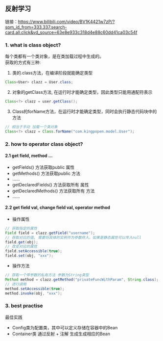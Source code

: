 ## 反射学习
链接：https://www.bilibili.com/video/BV1K4421w7zP/?spm_id_from=333.337.search-card.all.click&vd_source=63e8e933c318d4e88c60dd41ca03c54f
### 1. what is class object?
每个类都有一个类对象，是在类加载过程中生成的。\
获取的方式有三种:
1. 类的.class方法，在编译阶段就能确定类型
```java
Class<User> clazz = User.class;
```
2. 对象的getClass方法, 在运行时才能确定类型，因此类型只能用通配符表示
```java
Class<?> clazz = user.getClass();
```
3. Class的forName方法，在运行时才能确定类型，同时会执行静态代码块中的方法
```java
// 相当于手动 加载一个类对象
Class<?> clazz = Class.forName("com.kingpopen.model.User");
```
### 2. how to operator class object?
#### 2.1 get field, method ...
* getFields() 方法获取public 属性
* getMethods() 方法获取public 方法 
* ......
* getDeclaredFields() 方法获取所有 属性
* getDeclaredMethods() 方法获取所有 方法
* ......
#### 2.2 get field val, change field val, operator method
* 操作属性
```java
// 获取指定的属性
Field field = clazz.getField("username");
// 获取对应的值, 需要将具体的实例作为参数传入，如果是静态属性可以传入null
field.get(obj);
// 改变对应的属性
field.setAccessible(true);   
field.set(obj, "xxx");
```

* 操作方法
```java
// 获取一个带参数的私有方法 参数为String类型
Method method = clazz.getMethod("privateFuncWithParam", String.class);
// 进行调用
method.setAccessible(true);
method.invoke(obj, "xxx");
```
### 3. best practise
最佳实践
* Config类为配置类，其中可以定义存储在容器中的Bean
* Container类 通过反射 + 注解 生成生成相应的Bean